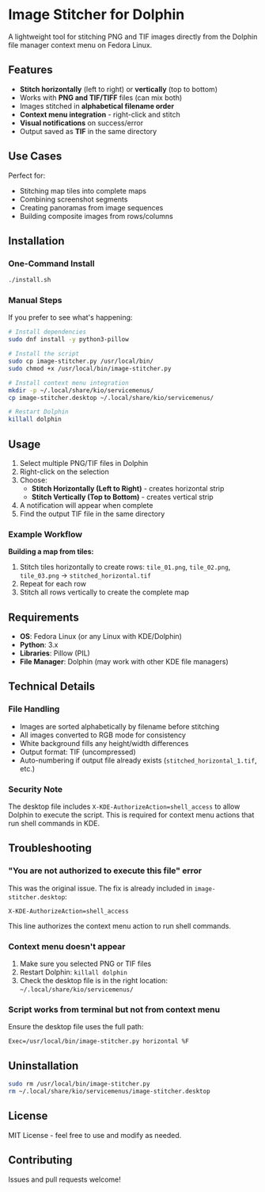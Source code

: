 # Image Stitcher for Dolphin

A lightweight tool for stitching PNG and TIF images directly from the Dolphin file manager context menu on Fedora Linux.

## Features

- **Stitch horizontally** (left to right) or **vertically** (top to bottom)
- Works with **PNG and TIF/TIFF** files (can mix both)
- Images stitched in **alphabetical filename order**
- **Context menu integration** - right-click and stitch
- **Visual notifications** on success/error
- Output saved as **TIF** in the same directory

## Use Cases

Perfect for:
- Stitching map tiles into complete maps
- Combining screenshot segments
- Creating panoramas from image sequences
- Building composite images from rows/columns

## Installation

### One-Command Install

```bash
./install.sh
```

### Manual Steps

If you prefer to see what's happening:

```bash
# Install dependencies
sudo dnf install -y python3-pillow

# Install the script
sudo cp image-stitcher.py /usr/local/bin/
sudo chmod +x /usr/local/bin/image-stitcher.py

# Install context menu integration
mkdir -p ~/.local/share/kio/servicemenus/
cp image-stitcher.desktop ~/.local/share/kio/servicemenus/

# Restart Dolphin
killall dolphin
```

## Usage

1. Select multiple PNG/TIF files in Dolphin
2. Right-click on the selection
3. Choose:
   - **Stitch Horizontally (Left to Right)** - creates horizontal strip
   - **Stitch Vertically (Top to Bottom)** - creates vertical strip
4. A notification will appear when complete
5. Find the output TIF file in the same directory

### Example Workflow

**Building a map from tiles:**
1. Stitch tiles horizontally to create rows: `tile_01.png`, `tile_02.png`, `tile_03.png` → `stitched_horizontal.tif`
2. Repeat for each row
3. Stitch all rows vertically to create the complete map

## Requirements

- **OS**: Fedora Linux (or any Linux with KDE/Dolphin)
- **Python**: 3.x
- **Libraries**: Pillow (PIL)
- **File Manager**: Dolphin (may work with other KDE file managers)

## Technical Details

### File Handling
- Images are sorted alphabetically by filename before stitching
- All images converted to RGB mode for consistency
- White background fills any height/width differences
- Output format: TIF (uncompressed)
- Auto-numbering if output file already exists (`stitched_horizontal_1.tif`, etc.)

### Security Note
The desktop file includes `X-KDE-AuthorizeAction=shell_access` to allow Dolphin to execute the script. This is required for context menu actions that run shell commands in KDE.

## Troubleshooting

### "You are not authorized to execute this file" error
This was the original issue. The fix is already included in `image-stitcher.desktop`:
```
X-KDE-AuthorizeAction=shell_access
```
This line authorizes the context menu action to run shell commands.

### Context menu doesn't appear
1. Make sure you selected PNG or TIF files
2. Restart Dolphin: `killall dolphin`
3. Check the desktop file is in the right location: `~/.local/share/kio/servicemenus/`

### Script works from terminal but not from context menu
Ensure the desktop file uses the full path:
```
Exec=/usr/local/bin/image-stitcher.py horizontal %F
```

## Uninstallation

```bash
sudo rm /usr/local/bin/image-stitcher.py
rm ~/.local/share/kio/servicemenus/image-stitcher.desktop
```

## License

MIT License - feel free to use and modify as needed.

## Contributing

Issues and pull requests welcome!
